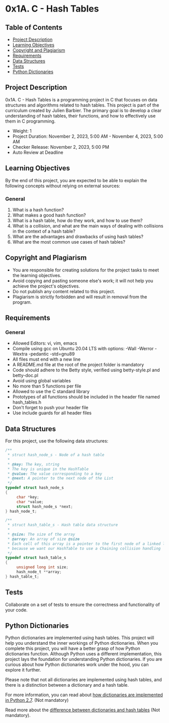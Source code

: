 # 0x1A. C - Hash Tables

## Table of Contents

- [Project Description](#project-description)
- [Learning Objectives](#learning-objectives)
- [Copyright and Plagiarism](#copyright-and-plagiarism)
- [Requirements](#requirements)
- [Data Structures](#data-structures)
- [Tests](#tests)
- [Python Dictionaries](#python-dictionaries)

## Project Description

0x1A. C - Hash Tables is a programming project in C that focuses on data structures and algorithms related to hash tables. This project is part of the curriculum created by Julien Barbier. The primary goal is to develop a clear understanding of hash tables, their functions, and how to effectively use them in C programming.

- Weight: 1
- Project Duration: November 2, 2023, 5:00 AM - November 4, 2023, 5:00 AM
- Checker Release: November 2, 2023, 5:00 PM
- Auto Review at Deadline

## Learning Objectives

By the end of this project, you are expected to be able to explain the following concepts without relying on external sources:

### General

1. What is a hash function?
2. What makes a good hash function?
3. What is a hash table, how do they work, and how to use them?
4. What is a collision, and what are the main ways of dealing with collisions in the context of a hash table?
5. What are the advantages and drawbacks of using hash tables?
6. What are the most common use cases of hash tables?

## Copyright and Plagiarism

- You are responsible for creating solutions for the project tasks to meet the learning objectives.
- Avoid copying and pasting someone else's work; it will not help you achieve the project's objectives.
- Do not publish any content related to this project.
- Plagiarism is strictly forbidden and will result in removal from the program.

## Requirements

### General

- Allowed Editors: vi, vim, emacs
- Compile using gcc on Ubuntu 20.04 LTS with options: -Wall -Werror -Wextra -pedantic -std=gnu89
- All files must end with a new line
- A README.md file at the root of the project folder is mandatory
- Code should adhere to the Betty style, verified using betty-style.pl and betty-doc.pl
- Avoid using global variables
- No more than 5 functions per file
- Allowed to use the C standard library
- Prototypes of all functions should be included in the header file named hash_tables.h
- Don't forget to push your header file
- Use include guards for all header files

## Data Structures

For this project, use the following data structures:

```c
/**
 * struct hash_node_s - Node of a hash table
 *
 * @key: The key, string
 * The key is unique in the HashTable
 * @value: The value corresponding to a key
 * @next: A pointer to the next node of the List
 */
typedef struct hash_node_s
{
     char *key;
     char *value;
     struct hash_node_s *next;
} hash_node_t;

/**
 * struct hash_table_s - Hash table data structure
 *
 * @size: The size of the array
 * @array: An array of size @size
 * Each cell of this array is a pointer to the first node of a linked list,
 * because we want our HashTable to use a Chaining collision handling
 */
typedef struct hash_table_s
{
     unsigned long int size;
     hash_node_t **array;
} hash_table_t;
```

## Tests

Collaborate on a set of tests to ensure the correctness and functionality of your code.

## Python Dictionaries

Python dictionaries are implemented using hash tables. This project will help you understand the inner workings of Python dictionaries. When you complete this project, you will have a better grasp of how Python dictionaries function. Although Python uses a different implementation, this project lays the foundation for understanding Python dictionaries. If you are curious about how Python dictionaries work under the hood, you can explore it further.

Please note that not all dictionaries are implemented using hash tables, and there is a distinction between a dictionary and a hash table.

For more information, you can read about [how dictionaries are implemented in Python 2.7](https://tech.blog.aknin.name/2012/03/11/what-the-heck-is-p-p-8/). (Not mandatory)

Read more about the [difference between dictionaries and hash tables](https://en.wikipedia.org/wiki/Associative_array#Dictionaries_and_hash_tables) (Not mandatory).